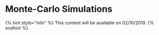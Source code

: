 # Monte-Carlo Simulations

{% hint style="info" %}
This content will be available on 02/10/2019.
{% endhint %}


